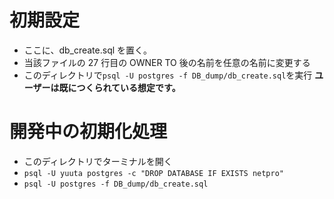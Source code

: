 # 初期設定

- ここに、db_create.sql を置く。
- 当該ファイルの 27 行目の OWNER TO 後の名前を任意の名前に変更する
- このディレクトリで`psql -U postgres -f DB_dump/db_create.sql`を実行
  **ユーザーは既につくられている想定です。**

# 開発中の初期化処理

- このディレクトリでターミナルを開く
- `psql -U yuuta postgres -c "DROP DATABASE IF EXISTS netpro"`
- `psql -U postgres -f DB_dump/db_create.sql`
